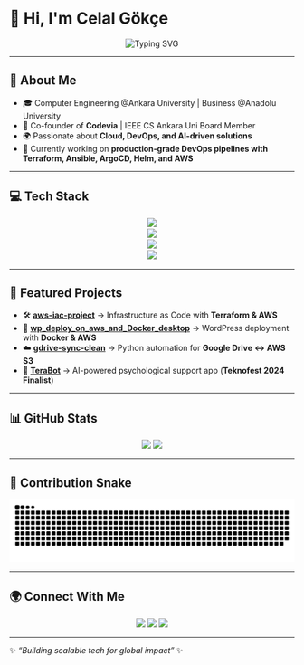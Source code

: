 # 👋 Hi, I'm Celal Gökçe  

<p align="center">
  <img src="https://readme-typing-svg.herokuapp.com?font=Fira+Code&size=22&pause=1000&color=36BCF7&center=true&vCenter=true&width=550&lines=Software+Engineer;DevOps+%7C+Cloud+Automation;AI+%7C+Mobile+Applications;Co-founder+of+Codevia" alt="Typing SVG" />
</p>

---

## 🚀 About Me  

- 🎓 Computer Engineering @Ankara University | Business @Anadolu University  
- 💼 Co-founder of **Codevia** | IEEE CS Ankara Uni Board Member  
- 🌍 Passionate about **Cloud, DevOps, and AI-driven solutions**  
- 🔭 Currently working on **production-grade DevOps pipelines with Terraform, Ansible, ArgoCD, Helm, and AWS**  

---

## 💻 Tech Stack  

<p align="center">
  <!-- Languages -->
  <img src="https://skillicons.dev/icons?i=kotlin,java,python,ts,js,cs" /> <br/>
  <!-- Frameworks -->
  <img src="https://skillicons.dev/icons?i=spring,nodejs,react,firebase" /> <br/>
  <!-- Cloud & DevOps -->
  <img src="https://skillicons.dev/icons?i=aws,terraform,ansible,docker,kubernetes,helm" /> <br/>
  <!-- Tools -->
  <img src="https://skillicons.dev/icons?i=git,github,linux,mongodb,mysql,postgres" />
</p>

---

## 📂 Featured Projects  

- 🛠️ [**aws-iac-project**](#) → Infrastructure as Code with **Terraform & AWS**  
- 🐳 [**wp_deploy_on_aws_and_Docker_desktop**](#) → WordPress deployment with **Docker & AWS**  
- ☁️ [**gdrive-sync-clean**](#) → Python automation for **Google Drive ↔ AWS S3**  
- 🤖 [**TeraBot**](#) → AI-powered psychological support app (**Teknofest 2024 Finalist**)  

---

## 📊 GitHub Stats  

<p align="center">
  <img src="https://github-readme-stats.vercel.app/api?username=celalgokce&show_icons=true&theme=radical&hide_border=true" height="170"/>
  <img src="https://github-readme-stats.vercel.app/api/top-langs/?username=celalgokce&layout=compact&theme=radical&hide_border=true" height="170"/>
</p>

---

## 🐍 Contribution Snake  

<p align="center">
  <img src="https://raw.githubusercontent.com/platane/snk/output/github-contribution-grid-snake.svg" alt="snake animation" />
</p>

---

## 🌍 Connect With Me  

<p align="center">
  <a href="https://www.linkedin.com/in/celal-g%C3%B6k%C3%A7e-511083168/"><img src="https://skillicons.dev/icons?i=linkedin" height="40"/></a>
  <a href="#"><img src="https://skillicons.dev/icons?i=twitter" height="40"/></a>
  <a href="#"><img src="https://skillicons.dev/icons?i=github" height="40"/></a>
</p>

---

✨ _“Building scalable tech for global impact”_ ✨  


<!--
**celalgokce/celalgokce** is a ✨ _special_ ✨ repository because its `README.md` (this file) appears on your GitHub profile.

Here are some ideas to get you started:

- 🔭 I’m currently working on ...
- 🌱 I’m currently learning ...
- 👯 I’m looking to collaborate on ...
- 🤔 I’m looking for help with ...
- 💬 Ask me about ...
- 📫 How to reach me: ...
- 😄 Pronouns: ...
- ⚡ Fun fact: ...
-->
